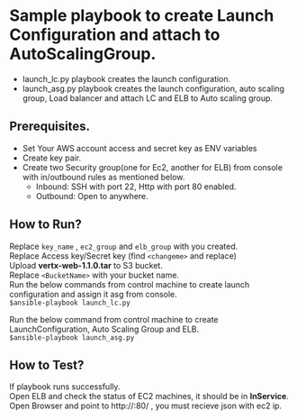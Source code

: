 # Sample playbook to create Launch Configuration and attach to AutoScalingGroup.

 - launch_lc.py playbook creates the launch configuration.  
 - launch_asg.py playbook creates the launch configuration, auto scaling group, Load balancer and attach LC and ELB to Auto scaling group.  

 ## Prerequisites.
  - Set Your AWS account access and secret key as ENV variables   
  - Create key pair.  
  - Create two Security group(one for Ec2, another for ELB) from console with in/outbound rules as mentioned below.    
    - Inbound: SSH with port 22, Http with port 80 enabled.  
    - Outbound: Open to anywhere.  

 ## How to Run?
   Replace ```key_name``` , ```ec2_group``` and ```elb_group``` with you created.       
   Replace Access key/Secret key (find ```<changeme>``` and replace)  
   Upload **vertx-web-1.1.0.tar** to S3 bucket.  
   Replace ```<BucketName>``` with your bucket name.  
   Run the below commands from control machine to create launch configuration and assign it asg from console.    
   ``` $ansible-playbook launch_lc.py ```    

   Run the below command from control machine to create LaunchConfiguration, Auto Scaling Group and ELB.  
   ```$ansible-playbook launch_asg.py ```

 ## How to Test?  
   If playbook runs successfully.  
   Open ELB and check the status of EC2 machines, it should be in **InService**.  
   Open Browser and point to http://<ELB DNS Name>:80/ , you must recieve json with ec2 ip.  
  